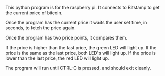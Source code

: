 This python program is for the raspberry pi. It connects to Bitstamp to get the current price of bitcoin.

Once the program has the current price it waits the user set time, in seconds, to fetch the price again.

Once the program has two price points, it compares them.

If the price is higher than the last price, the green LED will light up.
If the price is the same as the last price, both LED's will light up.
If the price is lower than the last price, the red LED will light up.

The program will run until CTRL-C is pressed, and should exit cleanly.

